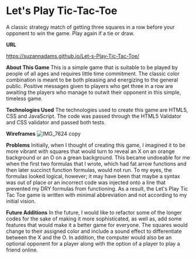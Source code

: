# Let's Play Tic-Tac-Toe

A classic strategy match of getting three squares in a row before your opponent to win the game. Play again if a tie or draw.

**URL**

https://suzannadams.github.io/Let-s-Play-Tic-Tac-Toe/

**About This Game**
This is a simple game that is suitable to be played by people of all ages and requires little time commitment. The classic color combination is meant to be both pleasing and energizing to the general public. Positive messages given to players who get three in a row are awaiting the players who manage to outwit their opponent in this simple, timeless game.

**Technologies Used**
The technologies used to create this game are HTML5, CSS and JavaScript. The code was passed through the HTML5 Validator and CSS validator and passed both tests.

**Wireframes**
![IMG_7624 copy](https://user-images.githubusercontent.com/58324606/72124836-063cc180-331b-11ea-9129-d60be8dc4a73.jpg)

**Problems**
Initially, when I thought of creating this game, I imagined it to be more vibrant with squares that would turn to reveal an X on an orange background or an O on a grean background. This became undoeable for me when the first two formulas that I wrote, which had fat arrow functions and then later succinct function formulas, would not run. To my eyes, the formulas looked logical, however; it may have been that maybe a syntax was out of place or an incorrect code was injected onto a line that prevented my DRY formulas from functioning. As a result, the Let's Play Tic Tac Toe game is written with minimal abbreviation and not according to my initial vision.

**Future Additions**
In the future, I would like to refactor some of the longer codes for the sake of making it more sophisticated, as well as, add some features that would make it a better game for everyone. The squares would change to their assigned color and include a sound effect to differentiate between the X and the O. In addition, the computer would also be an optional opponent for a player along with the option of a player to play a friend online.
